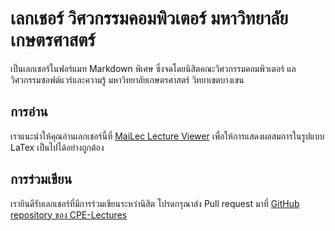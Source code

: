 # เลกเชอร์ วิศวกรรมคอมพิวเตอร์ มหาวิทยาลัยเกษตรศาสตร์

เป็นเลกเชอร์ในฟอร์แมท Markdown พิเศษ ซึ่งจดโดยนิสิตคณะวิศวกรรมคอมพิวเตอร์ แลวิศวกรรมซอฟต์แวร์และความรู้ มหาวิทยาลัยเกษตรศาสตร์ วิทยาเขตบางเขน

## การอ่าน

เราแนะนำให้คุณอ่านเลกเชอร์นี้ที่ [MaiLec Lecture Viewer](https://srakrn.me/lectures) เพื่อให้การแสดงผลสมการในรูปแบบ LaTex เป็นไปได้อย่างถูกต้อง

## การร่วมเขียน

เรายินดีรับเลกเชอร์ที่มีการร่วมเขียนระหว่านิสิต โปรดกรุณาส่ง Pull request มาที่ [GitHub repository ของ CPE-Lectures](github.com/srakrn/cpe-Lectures) 
